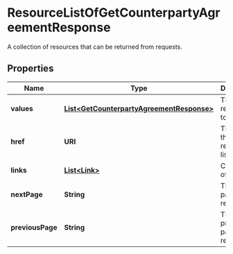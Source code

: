

# ResourceListOfGetCounterpartyAgreementResponse

A collection of resources that can be returned from requests.

## Properties

Name | Type | Description | Notes
------------ | ------------- | ------------- | -------------
**values** | [**List&lt;GetCounterpartyAgreementResponse&gt;**](GetCounterpartyAgreementResponse.md) | The resources to list. | 
**href** | **URI** | The URI of the resource list. |  [optional]
**links** | [**List&lt;Link&gt;**](Link.md) | Collection of links. |  [optional]
**nextPage** | **String** | The next page of results. |  [optional]
**previousPage** | **String** | The previous page of results. |  [optional]



